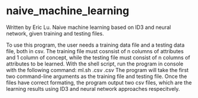 # naive_machine_learning
Written by Eric Lu. Naive machine learning based on ID3 and neural network, given training and testing files.

To use this program, the user needs a training data file and a testing data file, both in csv. The training file must cosnsist of n columns of attributes and 1 column of concept, while the testing file must consist of n columns of attributes to be learned.
With the shell script, run the program in console with the following command:
  ml.sh <training>.csv <testing>.csv
The program will take the first two command-line arguments as the training file and testing file. Once the files have correct formating, the program output two csv files, which are the learning results using ID3 and neural network approaches respecitvely.
